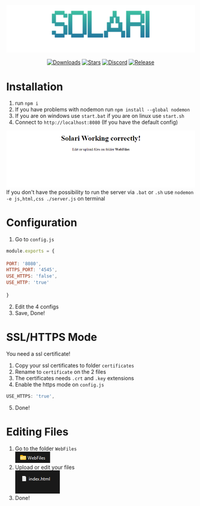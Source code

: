 ![Solari banner](https://github.com/BringFeel/solari/blob/main/images/solari-web-server.png)

<div align="center">

[![Downloads](https://img.shields.io/github/downloads/BringFeel/solari/total?style=for-the-badge)](https://github.com/BringFeel/solari/releases/latest)
[![Stars](https://img.shields.io/github/stars/BringFeel/solari?style=for-the-badge)](https://github.com/BringFeel/solari/stargazers)
[![Discord](https://img.shields.io/discord/952035654831845457?color=%237289DA&style=for-the-badge)](https://discord.bringfeel.com)
[![Release](https://img.shields.io/github/v/release/BringFeel/solari?style=for-the-badge)](https://github.com/BringFeel/solari/releases/tag/2.0)</br>

</div>

# Installation
1) run `npm i`
2) If you have problems with nodemon run `npm install --global nodemon`
3) If you are on windows use `start.bat` if you are on linux use `start.sh`
4) Connect to `http://localhost:8080` (If you have the default config)

![Solari webhost working](https://github.com/BringFeel/solari/blob/main/images/solari-working.png)\
If you don't have the possibility to run the server via `.bat` or `.sh` use `nodemon -e js,html,css ./server.js` on terminal

# Configuration
1) Go to `config.js`
```js
module.exports = {

PORT: '8080',
HTTPS_PORT: '4545',
USE_HTTPS: 'false',
USE_HTTP: 'true'

}
```
2) Edit the 4 configs
3) Save, Done!

# SSL/HTTPS Mode
You need a ssl certificate!
1) Copy your ssl certificates to folder `certificates`
2) Rename to `certificate` on the 2 files
3) The certificates needs `.crt` and `.key` extensions
4) Enable the https mode on `config.js`
```js
USE_HTTPS: 'true',
```
5) Done!

# Editing Files
1) Go to the folder `WebFiles`\
![Folder](https://github.com/BringFeel/solari/blob/main/images/folder.png)
2) Upload or edit your files\
![File](https://github.com/BringFeel/solari/blob/main/images/file.png)
3) Done!
